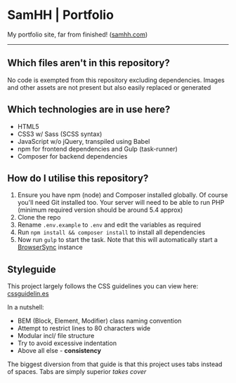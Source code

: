 # SamHH | Portfolio

My portfolio site, far from finished! ([samhh.com](http://samhh.com))

---

## Which files aren't in this repository?

No code is exempted from this repository excluding dependencies. Images and other assets are not present but also easily replaced or generated

## Which technologies are in use here?

- HTML5
- CSS3 w/ Sass (SCSS syntax)
- JavaScript w/o jQuery, transpiled using Babel
- npm for frontend dependencies and Gulp (task-runner)
- Composer for backend dependencies

## How do I utilise this repository?

1. Ensure you have npm (node) and Composer installed globally. Of course you'll need Git installed too. Your server will need to be able to run PHP (minimum required version should be around 5.4 approx)
2. Clone the repo
3. Rename ``.env.example`` to ``.env`` and edit the variables as required
4. Run ``npm install && composer install`` to install all dependencies
5. Now run ``gulp`` to start the task. Note that this will automatically start a [BrowserSync](http://www.browsersync.io/) instance

## Styleguide

This project largely follows the CSS guidelines you can view here: [cssguidelin.es](http://cssguidelin.es/)

In a nutshell:

- BEM (Block, Element, Modifier) class naming convention
- Attempt to restrict lines to 80 characters wide
- Modular incl/ file structure
- Try to avoid excessive indentation
- Above all else - **consistency**

The biggest diversion from that guide is that this project uses tabs instead of spaces. Tabs are simply superior *takes cover*
